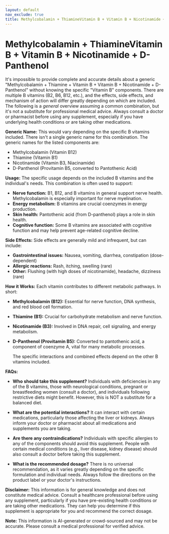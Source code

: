```yaml
---
layout: default
nav_exclude: true
title: Methylcobalamin + ThiamineVitamin B + Vitamin B + Nicotinamide + D-Panthenol
---
```


# Methylcobalamin + ThiamineVitamin B + Vitamin B + Nicotinamide + D-Panthenol

It's impossible to provide complete and accurate details about a generic "Methylcobalamin + Thiamine + Vitamin B + Vitamin B + Nicotinamide + D-Panthenol" without knowing the specific "Vitamin B" components.  There are multiple B vitamins (B2, B6, B12, etc.), and the effects, side effects, and mechanism of action will differ greatly depending on which are included.  The following is a *general* overview assuming a common combination, but it's not a substitute for professional medical advice.  Always consult a doctor or pharmacist before using any supplement, especially if you have underlying health conditions or are taking other medications.


**Generic Name:**  This would vary depending on the specific B vitamins included.  There isn't a single generic name for this combination.  The generic names for the listed components are:

* Methylcobalamin (Vitamin B12)
* Thiamine (Vitamin B1)
* Nicotinamide (Vitamin B3, Niacinamide)
* D-Panthenol (Provitamin B5, converted to Pantothenic Acid)

**Usage:**  The specific usage depends on the included B vitamins and the individual's needs.  This combination is often used to support:

* **Nerve function:**  B1, B12, and B vitamins in general support nerve health.  Methylcobalamin is especially important for nerve myelination.
* **Energy metabolism:** B vitamins are crucial coenzymes in energy production.
* **Skin health:** Pantothenic acid (from D-panthenol) plays a role in skin health.
* **Cognitive function:** Some B vitamins are associated with cognitive function and may help prevent age-related cognitive decline.


**Side Effects:**  Side effects are generally mild and infrequent, but can include:

* **Gastrointestinal issues:** Nausea, vomiting, diarrhea, constipation (dose-dependent)
* **Allergic reactions:**  Rash, itching, swelling (rare)
* **Other:** Flushing (with high doses of nicotinamide), headache,  dizziness (rare)

**How it Works:**  Each vitamin contributes to different metabolic pathways.  In short:

* **Methylcobalamin (B12):** Essential for nerve function, DNA synthesis, and red blood cell formation.
* **Thiamine (B1):** Crucial for carbohydrate metabolism and nerve function.
* **Nicotinamide (B3):** Involved in DNA repair, cell signaling, and energy metabolism.
* **D-Panthenol (Provitamin B5):** Converted to pantothenic acid, a component of coenzyme A, vital for many metabolic processes.

  The specific interactions and combined effects depend on the other B vitamins included.


**FAQs:**

* **Who should take this supplement?**  Individuals with deficiencies in any of the B vitamins, those with neurological conditions, pregnant or breastfeeding women (consult a doctor), and individuals following restrictive diets might benefit. However, this is NOT a substitute for a balanced diet.

* **What are the potential interactions?**  It can interact with certain medications, particularly those affecting the liver or kidneys.  Always inform your doctor or pharmacist about all medications and supplements you are taking.

* **Are there any contraindications?** Individuals with specific allergies to any of the components should avoid this supplement.  People with certain medical conditions (e.g., liver disease, kidney disease) should also consult a doctor before taking this supplement.

* **What is the recommended dosage?** There is no universal recommendation, as it varies greatly depending on the specific formulation and individual needs.  Always follow the directions on the product label or your doctor's instructions.


**Disclaimer:** This information is for general knowledge and does not constitute medical advice.  Consult a healthcare professional before using any supplement, particularly if you have pre-existing health conditions or are taking other medications.  They can help you determine if this supplement is appropriate for you and recommend the correct dosage.


**Note:** This information is AI-generated or crowd-sourced and may not be accurate. Please consult a medical professional for verified advice.